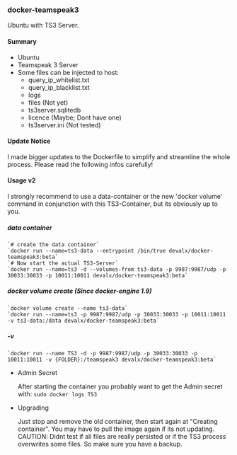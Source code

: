 ### docker-teamspeak3

Ubuntu with TS3 Server.

#### Summary
* Ubuntu
* Teamspeak 3 Server
* Some files can be injected to host:
  * query_ip_whitelist.txt
  * query_ip_blacklist.txt
  * logs
  * files (Not yet)
  * ts3server.sqlitedb 
  * licence (Maybe; Dont have one)
  * ts3server.ini (Not tested)

#### Update Notice
I made bigger updates to the Dockerfile to simplify and streamline the whole process. Please read the following infos carefully!

#### Usage v2
I strongly recommend to use a data-container or the new 'docker volume' command in conjunction with this TS3-Container, but its obviously up to you.

##### data container
	`# create the data container`
	`docker run --name=ts3-data --entrypoint /bin/true devalx/docker-teamspeak3:beta`
	`# Now start the actual TS3-Server`
	`docker run --name=ts3 -d --volumes-from ts3-data -p 9987:9987/udp -p 30033:30033 -p 10011:10011 devalx/docker-teamspeak3:beta`

##### docker volume create (Since docker-engine 1.9)
	`docker volume create --name ts3-data`
	`docker run --name=ts3 -p 9987:9987/udp -p 30033:30033 -p 10011:10011 -v ts3-data:/data devalx/docker-teamspeak3:beta`
	
##### -v 
 	`docker run --name TS3 -d -p 9987:9987/udp -p 30033:30033 -p 10011:10011 -v {FOLDER}:/teamspeak3 devalx/docker-teamspeak3:beta` 
   
    
  * Admin Secret
  
    After starting the container you probably want to get the Admin secret with:
    `sudo docker logs TS3` 
    
  * Upgrading
  
    Just stop and remove the old container, then start again at "Creating container". You may have to pull the image again       if its not updating.
    CAUTION: Didnt test if all files are really persisted or if the TS3 process overwrites some files. So make sure you have a backup. 
